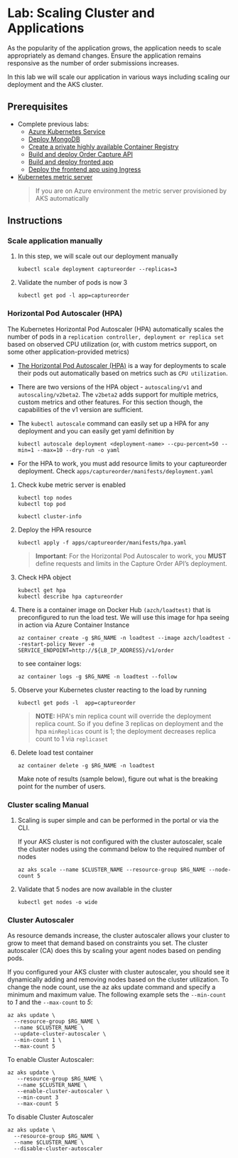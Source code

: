 Lab: Scaling Cluster and Applications
==
As the popularity of the application grows, the application needs to scale appropriately as demand changes. Ensure the application remains responsive as the number of order submissions increases.

In this lab we will scale our application in various ways including scaling our deployment and the AKS cluster.

## Prerequisites
* Complete previous labs:
    * [Azure Kubernetes Service](../create-aks-cluster/README.md)
    * [Deploy MongoDB](../deploy-mongodb/README.md)
    * [Create a private highly available Container Registry](../azure-container-registry/README.md)
    * [Build and deploy Order Capture API](labs/ordercapture-api/README.md)
    * [Build and deploy fronted app](/labs/frontend-app/README.md)
    * [Deploy the frontend app using Ingress](/labs/ingress/README.md)
* [Kubernetes metric server](https://github.com/kubernetes-sigs/metrics-server)
    > If you are on Azure environment the metric server provisioned by AKS automatically

## Instructions

### Scale application manually

1. In this step, we will scale out our deployment manually

    ```
    kubectl scale deployment captureorder --replicas=3
    ```

2. Validate the number of pods is now 3

    ```
    kubectl get pod -l app=captureorder
    ```

### Horizontal Pod Autoscaler (HPA)

The Kubernetes Horizontal Pod Autoscaler (HPA) automatically scales the number of pods in a `replication controller, deployment or replica set` based on observed CPU utilization (or, with custom metrics support, on some other application-provided metrics)

* [The Horizontal Pod Autoscaler (HPA)](https://kubernetes.io/docs/tasks/run-application/horizontal-pod-autoscale/) is a way for deployments to scale their pods out automatically based on metrics such as `CPU utilization`.

* There are two versions of the HPA object - `autoscaling/v1` and `autoscaling/v2beta2`. The `v2beta2` adds support for multiple metrics, custom metrics and other features. For this section though, the capabilities of the v1 version are sufficient.

* The `kubectl autoscale` command can easily set up a HPA for any deployment and you can easily get yaml definition by

    ```
    kubectl autoscale deployment <deployment-name> --cpu-percent=50 --min=1 --max=10 --dry-run -o yaml
    ```
* For the HPA to work, you must add resource limits to your captureorder deployment. Check `apps/captureorder/manifests/deployment.yaml`

1. Check kube metric server is enabled

    ```
    kubectl top nodes
    kubectl top pod

    kubectl cluster-info
    ```

2. Deploy the HPA resource

    ```
    kubectl apply -f apps/captureorder/manifests/hpa.yaml
    ```
    
    > **Important**: For the Horizontal Pod Autoscaler to work, you **MUST** define requests and limits in the Capture Order API’s deployment.

3. Check HPA object

    ```
    kubectl get hpa
    kubectl describe hpa captureorder
    ```

4. There is a container image on Docker Hub `(azch/loadtest)` that is preconfigured to run the load test. We will use this image for hpa seeing in action via Azure Container Instance

    ```
    az container create -g $RG_NAME -n loadtest --image azch/loadtest --restart-policy Never -e SERVICE_ENDPOINT=http://${LB_IP_ADDRESS}/v1/order
    ```

    to see container logs:

    ```
    az container logs -g $RG_NAME -n loadtest --follow
    ```

5. Observe your Kubernetes cluster reacting to the load by running

    ```
    kubectl get pods -l  app=captureorder
    ```

    > **NOTE:** HPA's min replica count will override the deployment replica count. So if you define 3 replicas on deployment and the hpa `minReplicas` count is 1; the deployment decreases replica count to 1 via `replicaset`

6. Delete load test container

    ```
    az container delete -g $RG_NAME -n loadtest
    ```
    Make note of results (sample below), figure out what is the breaking point for the number of users.

### Cluster scaling Manual

1. Scaling is super simple and can be performed in the portal or via the CLI. 

    If your AKS cluster is not configured with the cluster autoscaler, scale the cluster nodes using the command below to the required number of nodes

    ```
    az aks scale --name $CLUSTER_NAME --resource-group $RG_NAME --node-count 5
    ```

2. Validate that 5 nodes are now available in the cluster

    ```
    kubectl get nodes -o wide
    ```

### Cluster Autoscaler

As resource demands increase, the cluster autoscaler allows your cluster to grow to meet that demand based on constraints you set. The cluster autoscaler (CA) does this by scaling your agent nodes based on pending pods.

If you configured your AKS cluster with cluster autoscaler, you should see it dynamically adding and removing nodes based on the cluster utilization. To change the node count, use the az aks update command and specify a minimum and maximum value. The following example sets the `--min-count` to *1* and the `--max-count` to *5*:

```
az aks update \
  --resource-group $RG_NAME \
  --name $CLUSTER_NAME \
  --update-cluster-autoscaler \
  --min-count 1 \
  --max-count 5
```

To enable Cluster Autoscaler:

```
az aks update \
   --resource-group $RG_NAME \
   --name $CLUSTER_NAME \
   --enable-cluster-autoscaler \
   --min-count 3
   --max-count 5
```

To disable Cluster Autoscaler

```
az aks update \
  --resource-group $RG_NAME \
  --name $CLUSTER_NAME \
  --disable-cluster-autoscaler
```